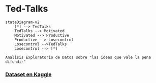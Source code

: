 # Ted-Talks

[//]: <> (Diagrama?)
```mermaid
stateDiagram-v2
    [*] --> TedTalks
    TedTalks --> Motivated
    Motivated --> Productive
    Productive --> Losecontrol
    Losecontrol -->TedTalks 
    Losecontrol --> [*]   
```

    Analisis Exploratorio de Datos sobre "las ideas que vale la pena difundir"

### [Dataset en Kaggle](https://www.kaggle.com/ashishjangra27/ted-talks)
